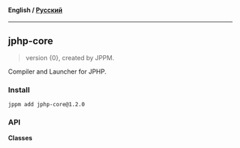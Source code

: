 #### **English** / [Русский](README.ru.md)

---

## jphp-core
> version {0}, created by JPPM.

Compiler and Launcher for JPHP.

### Install
```
jppm add jphp-core@1.2.0
```

### API
**Classes**
